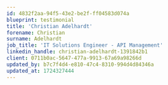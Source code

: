 ```yaml
---
id: 4832f2aa-94f5-43e2-be2f-ff04583d074a
blueprint: testimonial
title: 'Christian Adelhardt'
forename: Christian
surname: Adelhardt
job_title: 'IT Solutions Engineer - API Management'
linkedin_handle: christian-adelhardt-1391842b1
client: 0711b0ac-5647-477a-9913-67a69a98266d
updated_by: b7c7f4d4-e810-47c4-8310-994d4d84346a
updated_at: 1724327444
---
```

